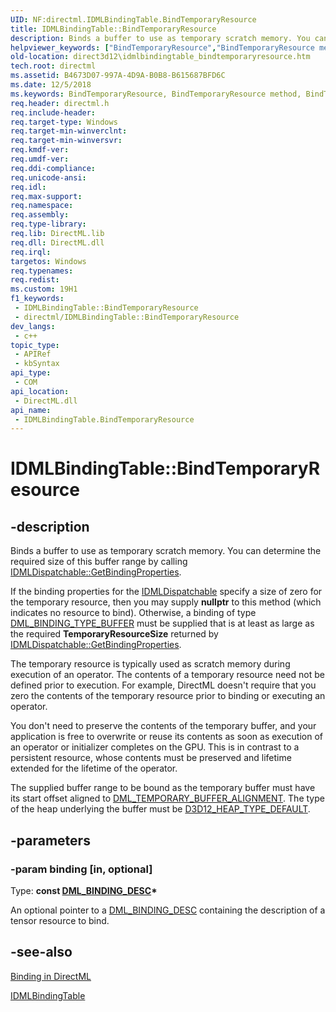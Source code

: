 ```yaml
---
UID: NF:directml.IDMLBindingTable.BindTemporaryResource
title: IDMLBindingTable::BindTemporaryResource
description: Binds a buffer to use as temporary scratch memory. You can determine the required size of this buffer range by calling IDMLDispatchable::GetBindingProperties.
helpviewer_keywords: ["BindTemporaryResource","BindTemporaryResource method","BindTemporaryResource method","IDMLBindingTable interface","IDMLBindingTable interface","BindTemporaryResource method","IDMLBindingTable.BindTemporaryResource","IDMLBindingTable::BindTemporaryResource","direct3d12.idmlbindingtable_bindtemporaryresource","directml/IDMLBindingTable::BindTemporaryResource"]
old-location: direct3d12\idmlbindingtable_bindtemporaryresource.htm
tech.root: directml
ms.assetid: B4673D07-997A-4D9A-B0B8-B615687BFD6C
ms.date: 12/5/2018
ms.keywords: BindTemporaryResource, BindTemporaryResource method, BindTemporaryResource method,IDMLBindingTable interface, IDMLBindingTable interface,BindTemporaryResource method, IDMLBindingTable.BindTemporaryResource, IDMLBindingTable::BindTemporaryResource, direct3d12.idmlbindingtable_bindtemporaryresource, directml/IDMLBindingTable::BindTemporaryResource
req.header: directml.h
req.include-header: 
req.target-type: Windows
req.target-min-winverclnt: 
req.target-min-winversvr: 
req.kmdf-ver: 
req.umdf-ver: 
req.ddi-compliance: 
req.unicode-ansi: 
req.idl: 
req.max-support: 
req.namespace: 
req.assembly: 
req.type-library: 
req.lib: DirectML.lib
req.dll: DirectML.dll
req.irql: 
targetos: Windows
req.typenames: 
req.redist: 
ms.custom: 19H1
f1_keywords:
 - IDMLBindingTable::BindTemporaryResource
 - directml/IDMLBindingTable::BindTemporaryResource
dev_langs:
 - c++
topic_type:
 - APIRef
 - kbSyntax
api_type:
 - COM
api_location:
 - DirectML.dll
api_name:
 - IDMLBindingTable.BindTemporaryResource
---
```


# IDMLBindingTable::BindTemporaryResource


## -description

Binds a buffer to use as temporary scratch memory. You can determine the required size of this buffer range by calling [IDMLDispatchable::GetBindingProperties](/windows/win32/api/directml/nf-directml-idmldispatchable-getbindingproperties).

If the binding properties for the [IDMLDispatchable](/windows/win32/api/directml/nn-directml-idmldispatchable) specify a size of zero for the temporary resource, then you may
        supply <b>nullptr</b> to this method (which indicates no resource to bind). Otherwise, a binding of type
        [DML_BINDING_TYPE_BUFFER](/windows/win32/api/directml/ne-directml-dml_binding_type) must be supplied that is at least as large as the required <b>TemporaryResourceSize</b>
        returned by [IDMLDispatchable::GetBindingProperties](/windows/win32/api/directml/nf-directml-idmldispatchable-getbindingproperties).

The temporary resource is typically used as scratch memory during execution of an operator. The contents
        of a temporary resource need not be defined prior to execution. For example, DirectML doesn't require that
        you zero the contents of the temporary resource prior to binding or executing an operator.

You don't need to preserve the contents of the temporary buffer, and your application is free to overwrite or
        reuse its contents as soon as execution of an operator or initializer completes on the GPU. This is in contrast
        to a persistent resource, whose contents must be preserved and lifetime extended for the lifetime of the
        operator.

The supplied buffer range to be bound as the temporary buffer must have its start offset aligned to
        [DML_TEMPORARY_BUFFER_ALIGNMENT](/windows/desktop/direct3d12/direct3d-directml-constants). The type of the heap underlying the buffer must be <a href="/windows/win32/api/d3d12/ne-d3d12-d3d12_heap_type">D3D12_HEAP_TYPE_DEFAULT</a>.

## -parameters

### -param binding [in, optional]

Type: <b>const [DML_BINDING_DESC](/windows/win32/api/directml/ns-directml-dml_binding_desc)*</b>

An optional pointer to a [DML_BINDING_DESC](/windows/win32/api/directml/ns-directml-dml_binding_desc) containing the description of a tensor resource to bind.

## -see-also

<a href="/windows/ai/directml/dml-binding">Binding in DirectML</a>

[IDMLBindingTable](/windows/win32/api/directml/nn-directml-idmlbindingtable)
